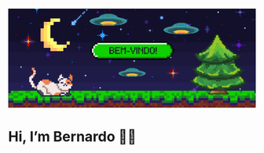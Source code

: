 ![Descrição da Imagem](https://raw.githubusercontent.com/HeuerBcH/HeuerBcH/main/img1.png)

# Hi, I’m Bernardo 👋😄


<!---
HeuerBcH/HeuerBcH is a ✨ special ✨ repository because its `README.md` (this file) appears on your GitHub profile.
You can click the Preview link to take a look at your changes.
--->
